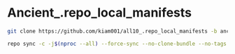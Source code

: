 # Ancient_.repo_local_manifests

```bash
git clone https://github.com/kiam001/all10_.repo_local_manifests -b ancient .repo/local_manifests
```
```bash
repo sync -c -j$(nproc --all) --force-sync --no-clone-bundle --no-tags
```
